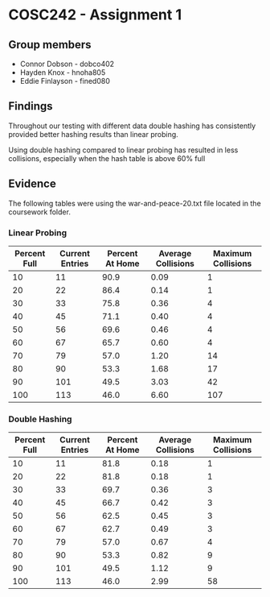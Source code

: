 # COSC242 - Assignment 1 

## Group members
* Connor Dobson - dobco402
* Hayden Knox - hnoha805
* Eddie Finlayson - fined080

## Findings

Throughout our testing with different data double hashing has consistently provided better hashing results than linear probing.

Using double hashing compared to linear probing has resulted in less collisions, especially when the hash table is above 60% full

## Evidence

The following tables were using the war-and-peace-20.txt file located in the coursework folder.

### Linear Probing

| Percent Full | Current Entries | Percent At Home | Average Collisions | Maximum Collisions |
| ------------ | --------------- | --------------- | ------------------ | ------------------ |
| 10           | 11              | 90.9            | 0.09               | 1                  |
| 20           | 22              | 86.4            | 0.14               | 1                  |
| 30           | 33              | 75.8            | 0.36               | 4                  |
| 40           | 45              | 71.1            | 0.40               | 4                  |
| 50           | 56              | 69.6            | 0.46               | 4                  |
| 60           | 67              | 65.7            | 0.60               | 4                  |
| 70           | 79              | 57.0            | 1.20               | 14                 |
| 80           | 90              | 53.3            | 1.68               | 17                 |
| 90           | 101             | 49.5            | 3.03               | 42                 |
| 100          | 113             | 46.0            | 6.60               | 107                |

### Double Hashing

| Percent Full | Current Entries | Percent At Home | Average Collisions | Maximum Collisions |
| ------------ | --------------- | --------------- | ------------------ | ------------------ |
| 10           | 11              | 81.8            | 0.18               | 1                  |
| 20           | 22              | 81.8            | 0.18               | 1                  |
| 30           | 33              | 69.7            | 0.36               | 3                  |
| 40           | 45              | 66.7            | 0.42               | 3                  |
| 50           | 56              | 62.5            | 0.45               | 3                  |
| 60           | 67              | 62.7            | 0.49               | 3                  |
| 70           | 79              | 57.0            | 0.67               | 4                  |
| 80           | 90              | 53.3            | 0.82               | 9                  |
| 90           | 101             | 49.5            | 1.12               | 9                  |
| 100          | 113             | 46.0            | 2.99               | 58                 |